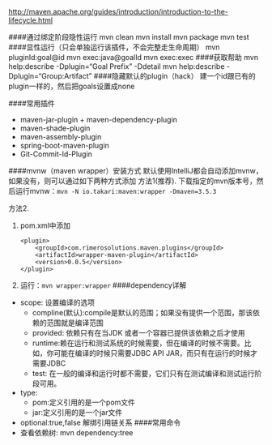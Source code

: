 http://maven.apache.org/guides/introduction/introduction-to-the-lifecycle.html

####通过绑定阶段隐性运行
mvn clean
mvn install
mvn package
mvn test
####显性运行（只会单独运行该插件，不会完整走生命周期）
mvn pluginId:goal@id
mvn exec:java@goalId
mvn exec:exec
####获取帮助
mvn help:describe -Dplugin=“Goal Prefix” -Ddetail
mvn help:describe -Dplugin=“Group:Artifact”
####隐藏默认的plugin（hack）
建一个id跟已有的plugin一样的，然后把goals设置成none

####常用插件
- maven-jar-plugin + maven-dependency-plugin
- maven-shade-plugin
- maven-assembly-plugin
- spring-boot-maven-plugin
- Git-Commit-Id-Plugin

####mvnw（maven wrapper）安装方式
默认使用IntelliJ都会自动添加mvnw，如果没有，则可以通过如下两种方式添加
方法1(推荐). 下载指定的mvn版本号，然后运行mvnw：`mvn -N io.takari:maven:wrapper -Dmaven=3.5.3`

方法2. 
1. pom.xml中添加
    ```
    <plugin>
        <groupId>com.rimerosolutions.maven.plugins</groupId>
        <artifactId>wrapper-maven-plugin</artifactId>
        <version>0.0.5</version>
    </plugin>
    ```
2. 运行：`mvn wrapper:wrapper`
####dependency详解
- scope: 设置编译的选项
    - compline(默认):compile是默认的范围；如果没有提供一个范围，那该依赖的范围就是编译范围
    - provided: 依赖只有在当JDK 或者一个容器已提供该依赖之后才使用
    - runtime:赖在运行和测试系统的时候需要，但在编译的时候不需要。比如，你可能在编译的时候只需要JDBC API JAR，而只有在运行的时候才需要JDBC
    - test: 在一般的编译和运行时都不需要，它们只有在测试编译和测试运行阶段可用。
- type:
    - pom:定义引用的是一个pom文件
    - jar:定义引用的是一个jar文件
- optional:true,false
    解绑引用链关系
####常用命令
- 查看依赖树: mvn dependency:tree